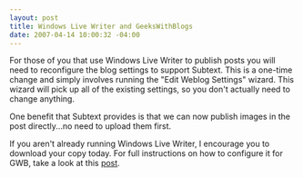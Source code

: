 ```yaml
---
layout: post
title: Windows Live Writer and GeeksWithBlogs
date: 2007-04-14 10:00:32 -04:00
---
```


For those of you that use Windows Live Writer to publish posts you will need to reconfigure the blog settings to support Subtext. This is a one-time change and simply involves running the "Edit Weblog Settings" wizard. This wizard will pick up all of the existing settings, so you don't actually need to change anything.

One benefit that Subtext provides is that we can now publish images in the post directly...no need to upload them first.

If you aren't already running Windows Live Writer, I encourage you to download your copy today. For full instructions on how to configure it for GWB, take a look at this [post](http://geekswithblogs.net/sdorman/archive/2006/08/24/89164.aspx).
